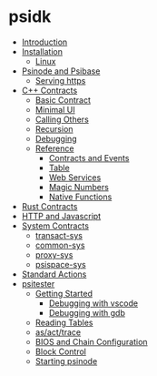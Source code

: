 # psidk

- [Introduction](README.md)
- [Installation]()
  - [Linux](linux.md)
- [Psinode and Psibase](psibase/README.md)
  - [Serving https](psibase/https.md)
- [C++ Contracts]()
  - [Basic Contract](cpp-contract/basic/README.md)
  - [Minimal UI](cpp-contract/minimal-ui/README.md)
  - [Calling Others](cpp-contract/calling/README.md)
  - [Recursion]()
  - [Debugging]()
  - [Reference]()
    - [Contracts and Events](cpp-contract/reference/contracts-events.md)
    - [Table](cpp-contract/reference/table.md)
    - [Web Services](cpp-contract/reference/web-services.md)
    - [Magic Numbers](cpp-contract/reference/magic-numbers.md)
    - [Native Functions](cpp-contract/reference/native-functions.md)
- [Rust Contracts]()
- [HTTP and Javascript](http.md)
- [System Contracts]()
  - [transact-sys](system-contract/transact-sys.md)
  - [common-sys](system-contract/common-sys.md)
  - [proxy-sys](system-contract/proxy-sys.md)
  - [psispace-sys](system-contract/psispace-sys.md)
- [Standard Actions](standards/actions.md)
- [psitester]()
  - [Getting Started]()
    - [Debugging with vscode]()
    - [Debugging with gdb]()
  - [Reading Tables]()
  - [as/act/trace]()
  - [BIOS and Chain Configuration]()
  - [Block Control]()
  - [Starting psinode]()
